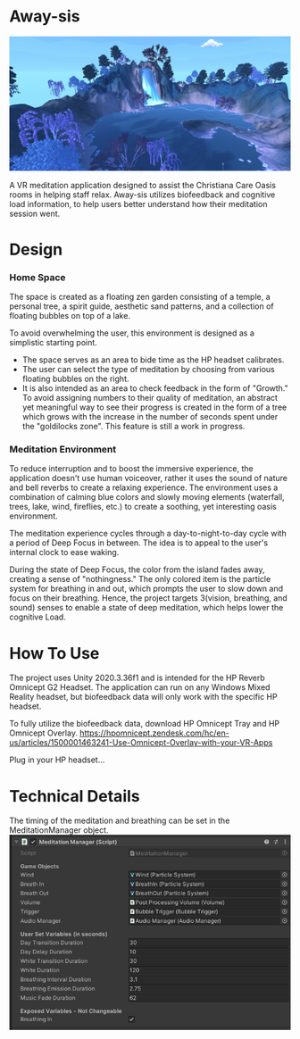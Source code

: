 # Away-sis

![Preview](Images/preview.png)

A VR meditation application designed to assist the Christiana Care Oasis rooms in helping staff relax. Away-sis utilizes biofeedback and cognitive load information, to help users better understand how their meditation session went.

# Design

### Home Space

The space is created as a floating zen garden consisting of a temple, a personal tree, a spirit guide, aesthetic sand patterns, and a collection of floating bubbles on top of a lake.

To avoid overwhelming the user, this environment is designed as a simplistic starting point.

- The space serves as an area to bide time as the HP headset calibrates.
- The user can select the type of meditation by choosing from various floating bubbles on the right.
- It is also intended as an area to check feedback in the form of "Growth." To avoid assigning numbers to their quality of meditation, an abstract yet meaningful way to see their progress is created in the form of a tree which grows with the increase in the number of seconds spent under the "goldilocks zone". This feature is still a work in progress.

### Meditation Environment

To reduce interruption and to boost the immersive experience, the application doesn't use human voiceover, rather it uses the sound of nature and bell reverbs to create a relaxing experience. The environment uses a combination of calming blue colors and slowly moving elements (waterfall, trees, lake, wind, fireflies, etc.) to create a soothing, yet interesting oasis environment.

The meditation experience cycles through a day-to-night-to-day cycle with a period of Deep Focus in between. The idea is to appeal to the user's internal clock to ease waking.

During the state of Deep Focus, the color from the island fades away, creating a sense of "nothingness." The only colored item is the particle system for breathing in and out, which prompts the user to slow down and focus on their breathing. Hence, the project targets 3(vision, breathing, and sound) senses to enable a state of deep meditation, which helps lower the cognitive Load.

# How To Use

The project uses Unity 2020.3.36f1 and is intended for the HP Reverb Omnicept G2 Headset. The application can run on any Windows Mixed Reality headset, but biofeedback data will only work with the specific HP headset.

To fully utilize the biofeedback data, download HP Omnicept Tray and HP Omnicept Overlay. https://hpomnicept.zendesk.com/hc/en-us/articles/1500001463241-Use-Omnicept-Overlay-with-your-VR-Apps

Plug in your HP headset...

# Technical Details
The timing of the meditation and breathing can be set in the MeditationManager object.
![](Images/medManager.png)
